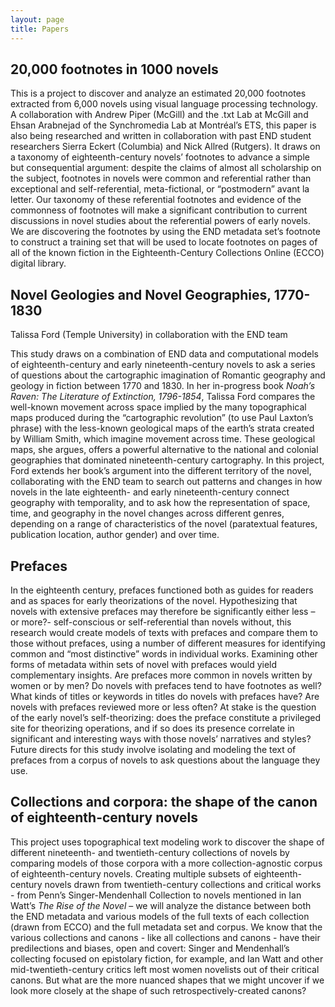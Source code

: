 ```yaml
---
layout: page
title: Papers
---
```


## 20,000 footnotes in 1000 novels

This is a project to discover and analyze an estimated 20,000 footnotes extracted from 6,000 novels using visual language processing technology. A collaboration with Andrew Piper (McGill) and the .txt Lab at McGill and Ehsan Arabnejad of the Synchromedia Lab at Montréal’s ETS, this paper is also being researched and written in collaboration with past END student researchers Sierra Eckert (Columbia) and Nick Allred (Rutgers). It draws on a taxonomy of eighteenth-century novels’ footnotes to advance a simple but consequential argument: despite the claims of almost all scholarship on the subject, footnotes in novels were common and referential rather than exceptional and self-referential, meta-fictional, or “postmodern” avant la letter.  Our taxonomy of these referential footnotes and evidence of the commonness of footnotes will make a significant contribution to current discussions in novel studies about the referential powers of early novels. We are discovering the footnotes by using the END metadata set’s footnote to construct a training set that will be used to locate footnotes on pages of all of the known fiction in the Eighteenth-Century Collections Online (ECCO) digital library.


## Novel Geologies and Novel Geographies, 1770-1830

Talissa Ford (Temple University) in collaboration with the END team

This study draws on a combination of END data and computational models of eighteenth-century and early nineteenth-century novels to ask a series of questions about the cartographic imagination of Romantic geography and geology in fiction between 1770 and 1830. In her in-progress book *Noah’s Raven: The Literature of Extinction, 1796-1854*, Talissa Ford compares the well-known movement across space implied by the many topographical maps produced during the “cartographic revolution” (to use Paul Laxton’s phrase) with the less-known geological maps of the earth’s strata created by William Smith, which imagine movement across time. These geological maps, she argues, offers a powerful alternative to the national and colonial geographies that dominated nineteenth-century cartography. In this project, Ford extends her book’s argument into the different territory of the novel, collaborating with the END team to search out patterns and changes in how novels in the late eighteenth- and early nineteenth-century connect geography with temporality, and to ask how the representation of space, time, and geography in the novel changes across different genres, depending on a range of characteristics of the novel (paratextual features, publication location, author gender) and over time.


## Prefaces

In the eighteenth century, prefaces functioned both as guides for readers and as spaces for early theorizations of the novel. Hypothesizing that novels with extensive prefaces may therefore be significantly either less – or more?- self-conscious or self-referential than novels without, this research would create models of texts with prefaces and compare them to those without prefaces, using a number of different measures for identifying common and “most distinctive” words in individual works. Examining other forms of metadata within sets of novel with prefaces would yield complementary insights. Are prefaces more common in novels written by women or by men? Do novels with prefaces tend to have footnotes as well? What kinds of titles or keywords in titles do novels with prefaces have? Are novels with prefaces reviewed more or less often? At stake is the question of the early novel’s self-theorizing: does the preface constitute a privileged site for theorizing operations, and if so does its presence correlate in significant and interesting ways with those novels’ narratives and styles? Future directs for this study involve isolating and modeling the text of prefaces from a corpus of novels to ask questions about the language they use.


## Collections and corpora: the shape of the canon of eighteenth-century novels

This project uses topographical text modeling work to discover the shape of different nineteenth- and twentieth-century collections of novels by comparing models of those corpora with a more collection-agnostic corpus of eighteenth-century novels. Creating multiple subsets of eighteenth-century novels drawn from twentieth-century collections and critical works - from Penn’s Singer-Mendenhall Collection to novels mentioned in Ian Watt’s *The Rise of the Novel* – we will analyze the distance between both the END metadata and various models of the full texts of each collection (drawn from ECCO) and the full metadata set and corpus. We know that the various collections and canons - like all collections and canons - have their predilections and biases, open and covert:  Singer and Mendenhall’s collecting focused on epistolary fiction, for example, and Ian Watt and other mid-twentieth-century critics left most women novelists out of their critical canons. But what are the more nuanced shapes that we might uncover if we look more closely at the shape of such retrospectively-created canons?